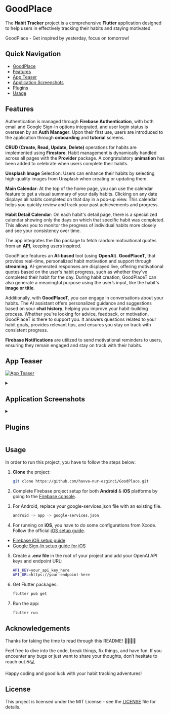 # GoodPlace
The **Habit Tracker** project is a comprehensive **Flutter** application designed to help users in effectively tracking their habits and staying motivated. 

GoodPlace - Get inspired by yesterday, focus on tomorrow!

## Quick Navigation
- [GoodPlace](#goodplace)
- [Features](#features)
- [App Teaser](#app-teaser)
- [Application Screenshots](#application-screenshots)
- [Plugins](#plugins)
- [Usage](#usage)

## Features
Authentication is managed through **Firebase Authentication**, with both email and Google Sign-In options integrated, and user login status is overseen by an **Auth Manager**. Upon their first use, users are introduced to the application through **onboarding** and **tutorial** screens.

**CRUD (Create, Read, Update, Delete)** operations for habits are implemented using **Firestore**. Habit management is dynamically handled across all pages with the **Provider** package. A congratulatory **animation** has been added to celebrate when users complete their habits.

**Unsplash Image** Selection: Users can enhance their habits by selecting high-quality images from Unsplash when creating or updating them.

**Main Calendar**: At the top of the home page, you can use the calendar feature to get a visual summary of your daily habits. Clicking on any date displays all habits completed on that day in a pop-up view. This calendar helps you quickly review and track your past achievements and progress.

**Habit Detail Calendar**: On each habit's detail page, there is a specialized calendar showing only the days on which that specific habit was completed. This allows you to monitor the progress of individual habits more closely and see your consistency over time.

The app integrates the Dio package to fetch random motivational quotes from an **[API](https://github.com/lukePeavey/quotable)**, keeping users inspired.

GoodPlace features an **AI-based** tool (using **OpenAI**). **GoodPlaceT**, that provides real-time, personalized habit motivation and support through **streaming**. AI-generated responses are displayed live, offering motivational quotes based on the user's habit progress, such as whether they've completed their habit for the day. During habit creation, GoodPlaceT can also generate a meaningful purpose using the user’s input, like the habit's **image or title**. 

Additionally, with **GoodPlaceT**, you can engage in conversations about your habits. The AI assistant offers personalized guidance and suggestions based on your **chat history**, helping you improve your habit-building process. Whether you're looking for advice, feedback, or motivation, GoodPlaceT is there to support you. It answers questions related to your habit goals, provides relevant tips, and ensures you stay on track with consistent progress.

**Firebase Notifications** are utilized to send motivational reminders to users, ensuring they remain engaged and stay on track with their habits.

## App Teaser
[![App Teaser](https://img.youtube.com/vi/x11NhJtpc4I/maxresdefault.jpg)](https://www.youtube.com/watch?v=x11NhJtpc4I)
<details>
  <summary><h2>Application Screenshots</h2></summary> 

  <div style="display: flex; flex-wrap: wrap;">
    <img src="https://github.com/user-attachments/assets/16489848-82a0-476b-aa18-a76ba01a6fea" width="200"  style="margin: 5px;" />
    <img src="https://github.com/user-attachments/assets/80b549ba-6f50-422c-8ba9-5d2da9c33d4a" width="200" style="margin: 5px;" />
    <img src="https://github.com/user-attachments/assets/af3a7f8a-42b3-478e-b249-56bd31680db3" width="200"  style="margin: 5px;" />
    <img src="https://github.com/user-attachments/assets/dca53611-65cb-4f18-9389-221fdc107703" width="200"  style="margin: 5px;" />
    <img src="https://github.com/user-attachments/assets/dd1e0ee2-0fb4-498a-8551-889f547e2618" width="200" style="margin: 5px;" />
    <img src="https://github.com/user-attachments/assets/de226b50-6122-41cf-bd2a-f553796e23d1" width="200"  style="margin: 5px;" />
    <img src="https://github.com/user-attachments/assets/7139228a-4270-4757-8d81-654da3307743" width="200" style="margin: 5px;" />
    <img src="https://github.com/user-attachments/assets/5d4bd10b-f38e-4e63-b403-4d80638e84f0" width="200"  style="margin: 5px;" />
    <img src="https://github.com/user-attachments/assets/3acade66-f663-47c7-b451-7c88bbbcd2e0" width="200"  style="margin: 5px;" />
    <img src="https://github.com/user-attachments/assets/1ba8e3c5-0e6f-44ec-b48d-a3940515a380" width="200"  style="margin: 5px;" />
    <img src="https://github.com/user-attachments/assets/f75bbe4b-eed1-4dc6-9983-ddd174185401" width="200"  style="margin: 5px;" />
    <img src="https://github.com/user-attachments/assets/94d00158-fdcb-4f3c-b292-a9ebd15e5cda" width="200"  style="margin: 5px;" />
    <img src="https://github.com/user-attachments/assets/8da4da95-3001-4fae-8016-edf3fe5ebdb1" width="200"  style="margin: 5px;" />
    <img src="https://github.com/user-attachments/assets/0080fec0-dc9c-41f8-8890-b0a807363d94" width="200"  style="margin: 5px;" />
    <img src="https://github.com/user-attachments/assets/7e37c387-c66a-4d56-a687-f7a9392f5baa" width="200"  style="margin: 5px;" />
    <img src="https://github.com/user-attachments/assets/c67600fe-141b-465f-9ad7-0f53feea355d" width="200"  style="margin: 5px;" />
    <img src="https://github.com/user-attachments/assets/8d95d7e3-d121-49fc-a2d9-0bf83ec8b7ec" width="200"  style="margin: 5px;" />
    <img src="https://github.com/user-attachments/assets/271413eb-5c79-4144-871a-e7a6127f9b10" width="200" style="margin: 5px;" />
    <img src="https://github.com/user-attachments/assets/c1276ac8-881e-46ea-8e15-9022c4c1d4d3" width="200" style="margin: 5px;" />
    <img src="https://github.com/user-attachments/assets/dfd03ac9-0d20-467c-8a4d-3e02ee7f37a7" width="200"  style="margin: 5px;" />
    <img src="https://github.com/user-attachments/assets/6b19990b-0a01-4601-ba03-e9eafd5ebdfc" width="200"  style="margin: 5px;" />
    <img src="https://github.com/user-attachments/assets/8524f32c-77e1-4122-a482-e964730acb10" width="200"  style="margin: 5px;" />
    <img src="https://github.com/user-attachments/assets/0b04d830-84e9-47b3-9511-5f779a4be50e" width="200"  style="margin: 5px;" />
  </div>

</details>



<details>
    <summary><h2>Plugins</h2></summary>

The Flutter plugins used in this project are as follows:

### Core Packages
- **[cupertino_icons](https://pub.dev/packages/cupertino_icons)**
- **[google_fonts](https://pub.dev/packages/google_fonts)**

### UI Components
- **[gap](https://pub.dev/packages/gap)**
- **[carousel_slider](https://pub.dev/packages/carousel_slider)**
- **[toastification](https://pub.dev/packages/toastification)**
- **[skeletonizer](https://pub.dev/packages/skeletonizer)**
- **[table_calendar](https://pub.dev/packages/table_calendar)**
- **[flutter_slidable](https://pub.dev/packages/flutter_slidable)**

### State Management & Utilities
- **[provider](https://pub.dev/packages/provider)**
- **[intl](https://pub.dev/packages/intl)**
- **[dio](https://pub.dev/packages/dio)**
- **[email_validator](https://pub.dev/packages/email_validator)**

### Firebase Integration
- **[cloud_firestore](https://pub.dev/packages/cloud_firestore)**
- **[firebase_core](https://pub.dev/packages/firebase_core)**.
- **[firebase_auth](https://pub.dev/packages/firebase_auth)**
- **[google_sign_in](https://pub.dev/packages/google_sign_in)**
- **[firebase_messaging](https://pub.dev/packages/firebase_messaging)**

### Animations & Visuals
- **[lottie](https://pub.dev/packages/lottie)**
- **[flutter_animate](https://pub.dev/packages/flutter_animate)**
- **[animated_text_kit](https://pub.dev/packages/animated_text_kit)**

### Debugging
- **[logger](https://pub.dev/packages/logger)**

### Chat & AI Integration
- **[http](https://pub.dev/packages/http)**
- **[flutter_dotenv](https://pub.dev/packages/flutter_dotenv)**
- **[showcaseview](https://pub.dev/packages/showcaseview)**
- **[flutter_chat_bubble](https://pub.dev/packages/flutter_chat_bubble)**

### Other Utilities
- **[flutter_markdown](https://pub.dev/packages/flutter_markdown)**
- **[grock](https://pub.dev/packages/grock)**

</details>

## Usage

In order to run this project, you have to follow the steps below:

1. **Clone** the project:

   ```bash
   git clone https://github.com/havva-nur-ezginci/GoodPlace.git
   ```

2. Complete Firebase project setup for both **Android** & **iOS** platforms by going to the [Firebase console](https://console.firebase.google.com/).

3. For Android, replace your google-services.json file with an existing file. 

   ```bash
   android -> app -> google-services.json
   ```
4. For running on **iOS**, you have to do some configurations from Xcode. Follow the official [iOS setup guide](https://docs.flutter.dev/get-started/install/macos#deploy-to-ios-devices).

- [Firebase iOS setup guide](https://firebase.google.com/docs/ios/setup)
- [Google Sign-In setup guide for iOS](https://developers.google.com/identity/sign-in/ios/start)

5. Create a **.env file** in the root of your project and add your OpenAI API keys and endpoint URL:
   
   ```bash
   API_KEY=your_api_key_here
   API_URL=https://your-endpoint-here
   ```

6. Get Flutter packages:

   ```bash
   flutter pub get
   ```

7. Run the app:

   ```bash
   flutter run
   ```

## Acknowledgements

Thanks for taking the time to read through this README! 🦸‍♂️🦸‍♀️ 

Feel free to dive into the code, break things, fix things, and have fun. If you encounter any bugs or just want to share your thoughts, don’t hesitate to reach out.☕💻

Happy coding and good luck with your habit tracking adventures!

## License

This project is licensed under the MIT License - see the [LICENSE](LICENSE) file for details.

